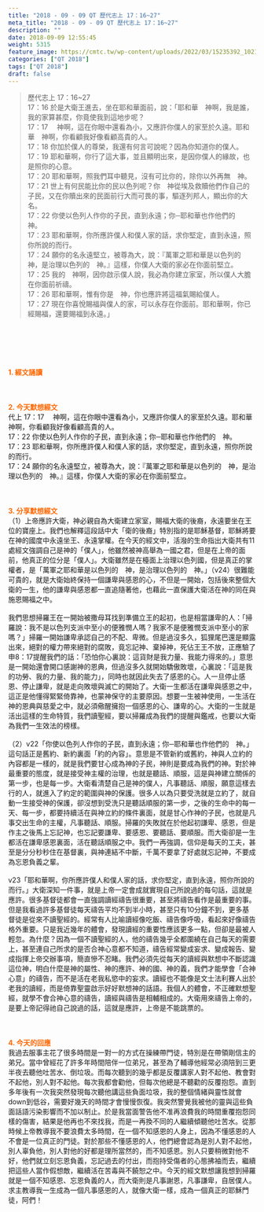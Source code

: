 ```yaml
---
title: "2018 - 09 - 09 QT 歷代志上 17：16~27"
meta_title: "2018 - 09 - 09 QT 歷代志上 17：16~27"
description: ""
date: 2018-09-09 12:55:45
weight: 5315
feature_image: https://cmtc.tw/wp-content/uploads/2022/03/15235392_10211799862337740_180693556567566654_o-1.webp
categories: ["QT 2018"]
tags: ["QT 2018"]
draft: false
---
```


<blockquote>歷代志上 17：16~27<br />
17：16 於是大衛王進去，坐在耶和華面前，說：「耶和華　神啊，我是誰，我的家算甚麼，你竟使我到這地步呢？<br />
17：17 　神啊，這在你眼中還看為小，又應許你僕人的家至於久遠。耶和華　神啊，你看顧我好像看顧高貴的人。<br />
17：18 你加於僕人的尊榮，我還有何言可說呢？因為你知道你的僕人。<br />
17：19 耶和華啊，你行了這大事，並且顯明出來，是因你僕人的緣故，也是照你的心意。<br />
17：20 耶和華啊，照我們耳中聽見，沒有可比你的，除你以外再無　神。<br />
17：21 世上有何民能比你的民以色列呢？你　神從埃及救贖他們作自己的子民，又在你贖出來的民面前行大而可畏的事，驅逐列邦人，顯出你的大名。<br />
17：22 你使以色列人作你的子民，直到永遠；你─耶和華也作他們的　神。<br />
17：23 耶和華啊，你所應許僕人和僕人家的話，求你堅定，直到永遠，照你所說的而行。<br />
17：24 願你的名永遠堅立，被尊為大，說：『萬軍之耶和華是以色列的　神，是治理以色列的　神。』這樣，你僕人大衛的家必在你面前堅立。<br />
17：25 我的　神啊，因你啟示僕人說，我必為你建立家室，所以僕人大膽在你面前祈禱。<br />
17：26 耶和華啊，惟有你是　神，你也應許將這福氣賜給僕人。<br />
17：27 現在你喜悅賜福與僕人的家，可以永存在你面前。耶和華啊，你已經賜福，還要賜福到永遠。」</blockquote><br />
&nbsp;<br />
<br />
&nbsp;<br />
<br />
<span style="color: #ff6600;"><strong>1. </strong><strong>經文誦讀</strong></span><br />
<br />
<span style="color: #ff6600;"><strong> </strong></span><br />
<br />
<span style="color: #ff6600;"><strong>2. 今天默想</strong><strong>經文<br />
</strong></span>代上 17：17 　神啊，這在你眼中還看為小，又應許你僕人的家至於久遠。耶和華　神啊，你看顧我好像看顧高貴的人。<br />
17：22 你使以色列人作你的子民，直到永遠；你─耶和華也作他們的　神。<br />
17：23 耶和華啊，你所應許僕人和僕人家的話，求你堅定，直到永遠，照你所說的而行。<br />
17：24 願你的名永遠堅立，被尊為大，說：『萬軍之耶和華是以色列的　神，是治理以色列的　神。』這樣，你僕人大衛的家必在你面前堅立。<br />
<br />
&nbsp;<br />
<br />
<span style="color: #ff6600;"><strong>3. 分享默想經文<br />
</strong></span>（1）上帝應許大衛，神必親自為大衛建立家室，賜福大衛的後裔，永遠要坐在王位的寶座上。我們也解釋這段話中大「衛的後裔」特別指的是耶穌基督，耶穌將要在神的國度中永遠坐王、永遠掌權。在今天的經文中，活潑的生命指出大衛共有11處經文強調自己是神的「僕人」，他雖然被神高舉為一國之君，但是在上帝的面前，他真正的位分是「僕人」。大衛雖然是在檯面上治理以色列國，但是真正的掌權者，是「萬軍之耶和華是以色列的　神，是治理以色列的　神。」（v24）很難能可貴的，就是大衛始終保持一個謙卑與感恩的心，不但是一開始，包括後來整個大衛的一生，他的謙卑與感恩都一直追隨著他，也藉此一直保護大衛活在神的同在與施恩賜福之中。<br />
<br />
我們思想掃羅王在一開始被撒母耳找到準備立王的起初，也是相當謙卑的人：「掃羅說：我不是以色列支派中至小的便雅憫人嗎？我家不是便雅憫支派中至小的家嗎？」掃羅一開始謙卑承認自己的不配、卑微。但是過沒多久，狐狸尾巴還是顯露出來，絕對的權力帶來絕對的腐敗，竟忘記神、棄掉神，死佔王王不放，正應驗了申8：17提醒我們的話：「恐怕你心裏說：這貨財是我力量、我能力得來的。」意思是一開始還會開口感謝神的恩典，但過沒多久就開始驕傲敗壞，心裏說：「這是我的功勞、我的力量、我的能力」，同時也就因此失去了感恩的心。人一旦停止感恩、停止謙卑，就是走向敗壞與滅亡的開始了。大衛一生都活在謙卑與感恩之中，這正是他懂得緊緊倚靠神，也蒙神保守的主要原因。想要一生被神使用，一生活在神的恩典與慈愛之中，就必須儆醒擁抱一個感恩的心、謙卑的心。大衛的一生就是活出這樣的生命特質，我們讀聖經，要以掃羅成為我們的提醒與鑑戒，也要以大衛為我們一生效法的榜樣。<br />
<br />
（2）v22「你使以色列人作你的子民，直到永遠；你─耶和華也作他們的　神。」這句話正是舊約、新約裏面「約的內容」。意思是不管新約或舊約，神與人立約的內容都是一樣的，就是我們要甘心成為神的子民，神則是要成為我們的神。對於神最重要的態度，就是接受神主權的治理，也就是聽話、順服，這是與神建立關係的第一步，也是每一步。大衛看清楚自己是神的僕人，凡事聽話、順服，願意這樣去行的人，就進入了約定的範圍與神的保護。很多人以為只要受洗就是立約了，就自動一生接受神的保護，卻沒想到受洗只是聽話順服的第一步，之後的生命中的每一天、每一步，都要持續活在與神立約的條件裏面，就是甘心作神的子民，也就是凡事交出生命的主權，凡事聽話、順服。掃羅的失敗就在於他起初謙卑、感恩，但是作主之後馬上忘記神，也忘記要謙卑、要感恩、要聽話、要順服。而大衛卻是一生都活在謙卑感恩裏面，活在聽話順服之中。我們一再強調，信仰是每天的工夫，甚至是分分秒秒住在基督裏，與神連結不中斷，千萬不要拿了好處就忘記神，不要成為忘恩負義之輩。<br />
<br />
v23「耶和華啊，你所應許僕人和僕人家的話，求你堅定，直到永遠，照你所說的而行。」大衛深知一件事，就是上帝一定會成就實現自己所說過的每句話，這就是應許。很多基督徒都會一直強調讀經禱告很重要，甚至將禱告看作是最重要的事。但是我看過許多基督徒每天禱告平均不到半小時，甚至只有10分鐘不到，更多基督徒是從來不讀聖經的。經常有人比喻讀經像吃飯、禱告像呼吸，看起來好像禱告格外重要。只是我近幾年的體會，發現讀經的重要性應該更多一點，但卻是最被人輕忽。為什麼？因為一個不讀聖經的人，他的禱告幾乎全都圍繞在自己每天的需要上，甚至連自己所求的是否合神心意都不知道，禱告經常變成妄求、變成報告、變成指揮上帝交辦事項，簡直慘不忍睹。我們必須先從每天的讀經與默想中不斷認識這位神，明白什麼是神的屬性、神的應許、神的國、神的義，我們才能學會「合神心意」的禱告，而不是活在老我私慾中的妄求。讀經也不能像是文士法利賽人出於老我的讀經，而是倚靠聖靈啟示好好默想神的話語。我個人的體會，不正確默想聖經，就學不會合神心意的禱告，讀經與禱告是相輔相成的。大衛用來禱告上帝的，是要上帝記得祂自己說過的話，這就是應許，上帝是不能跳票的。<br />
<br />
&nbsp;<br />
<br />
<span style="color: #ff6600;"><strong>4. 今天的回應<br />
</strong></span>我過去服事主花了很多時間是一對一的方式在操練帶門徒，特別是在帶領剛信主的弟兄。當中曾經花了許多年時間陪伴一位弟兄，甚至為了輔導他經常必須陪到三更半夜去聽他吐苦水、倒垃圾。而每次聽到的幾乎都是反覆講家人對不起他、教會對不起他，別人對不起他。每次我都會勸他，但每次他總是不聽勸的反覆抱怨。直到多年後有一次我突然發現每次聽他講這些負面垃圾，我的整個情緒與靈性就會down到低谷，需要好幾天的時間才會慢慢恢復。我突然警覺我被他的靈與這些負面話語污染影響而不加以制止。於是我當面警告他不准再浪費我的時間重覆抱怨同樣的傷害，結果是他再也不來找我，而是一再換不同的人繼續傾聽他吐苦水。從那時候上帝教導我不要浪費太多時間，在一個不知感恩的人身上，因為不懂感恩的人不會是一位真正的門徒。對於那些不懂感恩的人，他們總會認為是別人對不起他，別人辜負他，別人對他的好都是理所當然的，而不知感恩。別人只要稍微對他不好，他們就立刻忘恩負義，忘記過去的付出，而抱持受傷者的心態拂袖而去，繼續把這些人當作假想敵，繼續活在苦毒與不饒恕之中。今天的經文默想讓我想到掃羅就是一個不知感恩、忘恩負義的人，而大衛則是凡事謝恩，凡事謙卑，自居僕人。求主教導我一生成為一個凡事感恩的人，就像大衛一樣，成為一個真正的耶穌門徒，阿們！
        